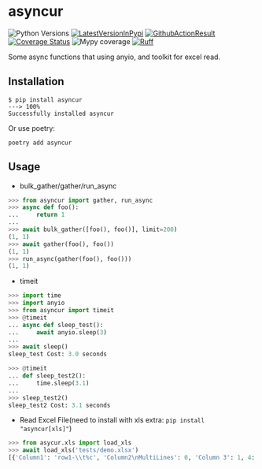 # asyncur
![Python Versions](https://img.shields.io/pypi/pyversions/asyncur)
[![LatestVersionInPypi](https://img.shields.io/pypi/v/asyncur.svg?style=flat)](https://pypi.python.org/pypi/asyncur)
[![GithubActionResult](https://github.com/waketzheng/asyncur/workflows/ci/badge.svg)](https://github.com/waketzheng/asyncur/actions?query=workflow:ci)
[![Coverage Status](https://coveralls.io/repos/github/waketzheng/asyncur/badge.svg?branch=main)](https://coveralls.io/github/waketzheng/asyncur?branch=main)
![Mypy coverage](https://img.shields.io/badge/mypy-100%25-green.svg)
[![Ruff](https://img.shields.io/endpoint?url=https://raw.githubusercontent.com/astral-sh/ruff/main/assets/badge/v2.json)](https://github.com/astral-sh/ruff)

Some async functions that using anyio, and toolkit for excel read.

## Installation

<div class="termy">

```console
$ pip install asyncur
---> 100%
Successfully installed asyncur
```
Or use poetry:
```console
poetry add asyncur
```

## Usage

- bulk_gather/gather/run_async
```py
>>> from asyncur import gather, run_async
>>> async def foo():
...     return 1
...
>>> await bulk_gather([foo(), foo()], limit=200)
(1, 1)
>>> await gather(foo(), foo())
(1, 1)
>>> run_async(gather(foo(), foo()))
(1, 1)
```
- timeit
```py
>>> import time
>>> import anyio
>>> from asyncur import timeit
>>> @timeit
... async def sleep_test():
...     await anyio.sleep(3)
...
>>> await sleep()
sleep_test Cost: 3.0 seconds

>>> @timeit
... def sleep_test2():
...     time.sleep(3.1)
...
>>> sleep_test2()
sleep_test2 Cost: 3.1 seconds
```

- Read Excel File(need to install with xls extra: `pip install "asyncur[xls]"`)
```py
>>> from asycur.xls import load_xls
>>> await load_xls('tests/demo.xlsx')
[{'Column1': 'row1-\\t%c', 'Column2\nMultiLines': 0, 'Column 3': 1, 4: ''}, {'Column1': 'r2c1\n00', 'Column2\nMultiLines': 'r2 c2', 'Column 3': 2, 4: ''}]
```
